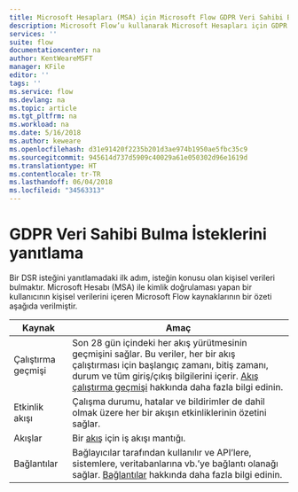 ```yaml
---
title: Microsoft Hesapları (MSA) için Microsoft Flow GDPR Veri Sahibi Bulma İstekleri | Microsoft Docs
description: Microsoft Flow’u kullanarak Microsoft Hesapları için GDPR Veri Sahibi Bulma İsteklerini yanıtlamayı öğrenin.
services: ''
suite: flow
documentationcenter: na
author: KentWeareMSFT
manager: KFile
editor: ''
tags: ''
ms.service: flow
ms.devlang: na
ms.topic: article
ms.tgt_pltfrm: na
ms.workload: na
ms.date: 5/16/2018
ms.author: keweare
ms.openlocfilehash: d31e91420f2235b201d3ae974b1950ae5fbc35c9
ms.sourcegitcommit: 945614d737d5909c40029a61e050302d96e1619d
ms.translationtype: HT
ms.contentlocale: tr-TR
ms.lasthandoff: 06/04/2018
ms.locfileid: "34563313"
---
```

# <a name="respond-to-gdpr-data-subject-discovery-requests"></a>GDPR Veri Sahibi Bulma İsteklerini yanıtlama 

Bir DSR isteğini yanıtlamadaki ilk adım, isteğin konusu olan kişisel verileri bulmaktır.
Microsoft Hesabı (MSA) ile kimlik doğrulaması yapan bir kullanıcının kişisel verilerini içeren Microsoft Flow kaynaklarının bir özeti aşağıda verilmiştir.

|Kaynak|Amaç|
|-----|-----|
|Çalıştırma geçmişi|Son 28 gün içindeki her akış yürütmesinin geçmişini sağlar. Bu veriler, her bir akış çalıştırması için başlangıç zamanı, bitiş zamanı, durum ve tüm giriş/çıkış bilgilerini içerir. [Akış çalıştırma geçmişi](https://flow.microsoft.com/blog/download-history-recurrence/) hakkında daha fazla bilgi edinin.|
|Etkinlik akışı| Çalışma durumu, hatalar ve bildirimler de dahil olmak üzere her bir akışın etkinliklerinin özetini sağlar.|
|Akışlar|Bir [akış](https://docs.microsoft.com/flow/get-started-logic-flow) için iş akışı mantığı.|
|Bağlantılar|Bağlayıcılar tarafından kullanılır ve API’lere, sistemlere, veritabanlarına vb.’ye bağlantı olanağı sağlar. [Bağlantılar](add-manage-connections.md) hakkında daha fazla bilgi edinin.|

